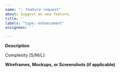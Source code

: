 ```yaml
---
name: "✨ Feature request"
about: Suggest an new feature.
title: ''
labels: "type: enhancement"
assignees: ''

---
```


**Description**

Complexity [S/M/L]:

<!-- Frontend only -->
**Wireframes, Mockups, or Screenshots (if applicable)**
